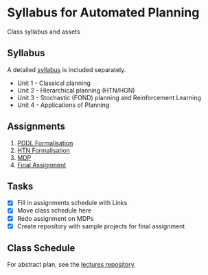 # Syllabus for Automated Planning
Class syllabus and assets

## Syllabus

A detailed [syllabus](syllabus.md) is included separately. 
- Unit 1 - Classical planning
- Unit 2 - Hierarchical planning (HTN/HGN)
- Unit 3 - Stochastic (FOND) planning and Reinforcement Learning
- Unit 4 - Applications of Planning

## Assignments 

1. [PDDL Formalisation](https://github.com/pucrs-automated-planning/pddl-formalization)
2. [HTN Formalisation](https://github.com/pucrs-automated-planning/htn-formalization)
3. [MDP](https://github.com/pucrs-automated-planning/mdp)
4. [Final Assignment](https://github.com/pucrs-automated-planning/final)

## Tasks
- [x] Fill in assignments schedule with Links
- [x] Move class schedule here
- [x] Redo assignment on MDPs
- [x] Create repository with sample projects for final assignment

## Class Schedule

For abstract plan, see the [lectures repository](https://github.com/pucrs-automated-planning/lectures/).